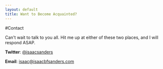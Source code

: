 ```yaml
---
layout: default
title: Want to Become Acquainted?
---
```


#Contact

Can't wait to talk to you all. Hit me up at either of these two places, and I
will respond ASAP.

__Twitter__: [@isaacsanders](http://twitter.com/isaacsanders)

__Email__: [isaac@isaacbfsanders.com](mailto:isaac@isaacbfsanders.com)
